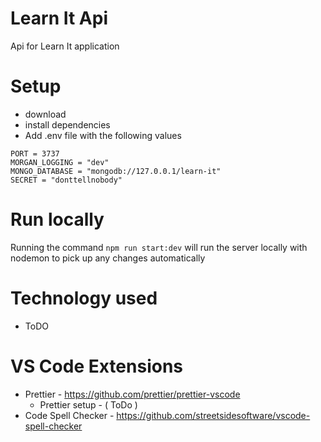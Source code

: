 # Learn It Api

Api for Learn It application

# Setup

- download
- install dependencies
- Add .env file with the following values

```
PORT = 3737
MORGAN_LOGGING = "dev"
MONGO_DATABASE = "mongodb://127.0.0.1/learn-it"
SECRET = "donttellnobody"
```

# Run locally

Running the command `npm run start:dev` will run the server locally with nodemon to pick up any changes automatically

# Technology used

- ToDO

# VS Code Extensions

- Prettier - https://github.com/prettier/prettier-vscode
  - Prettier setup - ( ToDo )
- Code Spell Checker - https://github.com/streetsidesoftware/vscode-spell-checker
